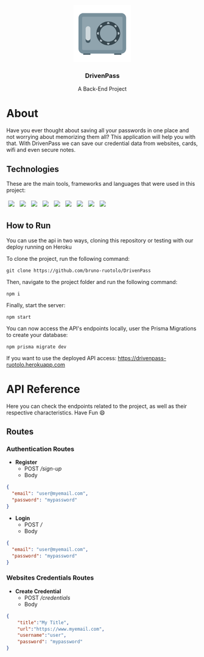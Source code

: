 <br />
<div align="center">
    <img src="./.github/drivenpass.png" alt="DrivenPass Logo" width="150">
    <h3 align="center">DrivenPass</h3>
    <p> A Back-End Project
</div>

# About

Have you ever thought about saving all your passwords in one place and not worrying about memorizing them all? This application will help you with that. 
With DrivenPass we can save our credential data from websites, cards, wifi and even secure notes.


## Technologies
These are the main tools, frameworks and languages that were used in this project:<br>

<div>
  <img style='margin: 5px;' src="https://img.shields.io/badge/JavaScript-323330?style=for-the-badge&logo=javascript&logoColor=F7DF1E"/>
  <img style='margin: 5px;' src="https://img.shields.io/badge/typescript-%233178C6.svg?&style=for-the-badge&logo=typescript&logoColor=white" />
  <img style='margin: 5px;' src="https://img.shields.io/badge/Express.js-000000?style=for-the-badge&logo=express&logoColor=white"/>
  <img style='margin: 5px;' src="https://img.shields.io/badge/Node.js-339933?style=for-the-badge&logo=nodedotjs&logoColor=white"/>
  <img style='margin: 5px;' src="https://img.shields.io/badge/postgresql-%23336791.svg?&style=for-the-badge&logo=postgresql&logoColor=white" />
  <img style='margin: 5px;' src="https://img.shields.io/badge/Heroku-430098?style=for-the-badge&logo=heroku&logoColor=white"/>
  <img style='margin: 5px;' src="https://img.shields.io/badge/Prisma-3982CE?style=for-the-badge&logo=Prisma&logoColor=white"/>
  <img style='margin: 5px;' src="https://img.shields.io/badge/JWT-323330?style=for-the-badge&logo=json-web-tokens&logoColor=pink"/>
  <img style='margin: 5px;' src="https://img.shields.io/badge/joi-%23323330.svg?style=for-the-badge&color=990000"/>
</div>

## How to Run

You can use the api in two ways, cloning this repository or testing with our deploy running on Heroku

To clone the project, run the following command:

```git
git clone https://github.com/bruno-ruotolo/DrivenPass
```

Then, navigate to the project folder and run the following command:

```git
npm i
```

Finally, start the server:

```git
npm start
```

You can now access the API's endpoints locally, user the Prisma Migrations to create your database:

```git
npm prisma migrate dev
```

If you want to use the deployed API access: https://drivenpass-ruotolo.herokuapp.com

# API Reference

Here you can check the endpoints related to the project, as well as their respective characteristics. Have Fun 😄

## Routes
### Authentication Routes

- **Register**
    - POST _/sign-up_
    - Body   
     
```json
{
  "email": "user@myemail.com",
  "password": "mypassword"
}
```

- **Login**
     - POST _/_
    - Body

```json
{
  "email": "user@myemail.com",
  "password": "mypassword"
}
```

### Websites Credentials Routes

- **Create Credential**
    - POST _/credentials_
    - Body


```json
{
    "title":"My Title",
    "url":"https://www.myemail.com",
    "username":"user",
    "password": "mypassword"
}
```

